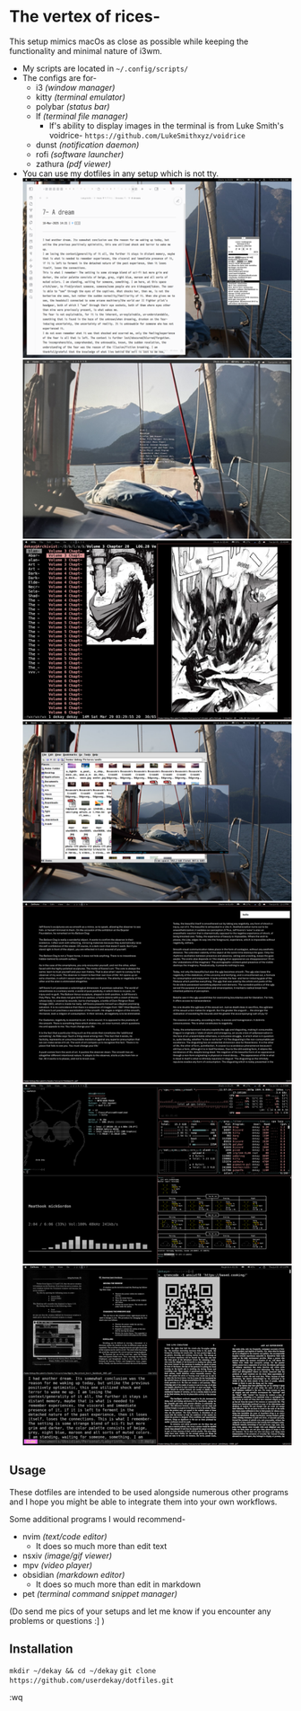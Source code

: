 # The vertex of rices-

This setup mimics macOs as close as possible while keeping the functionality and minimal nature of i3wm.

- My scripts are located in ```~/.config/scripts/```
- The configs are for-
    - i3 *(window manager)*
    - kitty *(terminal emulator)*
    - polybar *(status bar)*
    - lf *(terminal file manager)*
        - lf's ability to display images in the terminal is from Luke Smith's voidrice- ```https://github.com/LukeSmithxyz/voidrice``` 
    - dunst *(notification daemon)*
    - rofi *(software launcher)*
    - zathura *(pdf viewer)*
- You can use my dotfiles in any setup which is not tty.
![001](.pics/001.png)
![002](.pics/002.jpeg)
![003](.pics/003.png)
![004](.pics/004.png)
![005](.pics/005.png)
![006](.pics/006.png)
![007](.pics/007.png)

 
## Usage

These dotfiles are intended to be used alongside numerous other programs and I hope you might be able to integrate them into your own workflows. 

Some additional programs I would recommend-

- nvim *(text/code editor)*
	- It does so much more than edit text
- nsxiv *(image/gif viewer)*
- mpv *(video player)*
- obsidian *(markdown editor)*
	- It does so much more than edit in markdown
- pet *(terminal command snippet manager)*

(Do send me pics of your setups and let me know if you encounter any problems or questions :] )


## Installation

```mkdir ~/dekay && cd ~/dekay```
```git clone https://github.com/userdekay/dotfiles.git``` 


:wq



